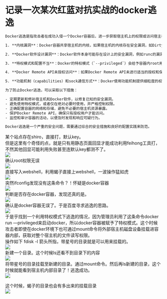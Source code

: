 # 记录一次某次红蓝对抗实战的docker逃逸

~~~ tex
Docker逃逸是指攻击者在成功入侵一个Docker容器后，进一步获取宿主机上的权限或访问宿主机上的资源的行为。Docker作为一种流行的容器化技术，虽然在设计上提供了隔离性，但在某些情况下，仍然可能存在安全漏洞或配置不当，导致容器与宿主机之间的隔离被突破。以下是一些可能导致Docker逃逸的原因和方法[^13^][^14^][^16^][^17^][^19^][^22^]：

1. **内核漏洞**：Docker容器共享宿主机的内核，如果宿主机的内核存在安全漏洞，如Dirty COW (CVE-2016-5195)，攻击者可能利用这些漏洞实现逃逸[^16^][^22^]。

2. **Docker软件设计漏洞**：Docker软件本身可能存在设计上的安全漏洞，例如runc的漏洞CVE-2019-5736，攻击者通过特定的操作可以获取宿主机的root权限，实现逃逸[^14^][^16^]。

3. **特权模式和配置不当**：Docker的特权模式（`--privileged`）会给予容器内root用户与宿主机root用户相同的权限。如果不当使用特权模式，或者容器配置不当，如挂载了宿主机的目录，攻击者可能利用这些配置不当实现逃逸[^13^][^19^][^22^]。

4. **Docker Remote API未授权访问**：如果Docker Remote API未进行适当的授权和保护，攻击者可能通过未授权访问API来实现逃逸[^16^]。

5. **功能机制（capabilities）和sock通信方式**：Docker使用功能机制提供细粒度的权限控制，如果这些功能被不当配置，或者sock通信方式被滥用，也可能成为逃逸的途径[^17^]。

为了防止Docker逃逸，可以采取以下措施：

- 定期更新和修补宿主机和Docker软件，以修复已知的安全漏洞。
- 避免使用特权模式，或者仅在绝对必要时使用，并严格控制权限。
- 正确配置容器的网络和存储，避免不必要的宿主机资源暴露。
- 保护Docker Remote API，确保只有授权用户才能访问。
- 监控和审计容器的活动，以便及时发现和响应可疑行为。

Docker逃逸是一个严重的安全问题，需要通过综合的安全措施和良好的配置实践来防范。
~~~



某个站点存在shiro，直接打，默认key。<br />但是这里有个奇怪的点，就是只有用静态页面回显才能成功利用feihong工具打，不然其他回显可能利用失败甚至连默认key都测不了。<br />![](https://cdn.nlark.com/yuque/0/2021/png/1345801/1619696762839-667c14da-8808-49dc-90db-2f36af03c799.png#id=vF074&originHeight=584&originWidth=733&originalType=binary&status=done&style=none)<br />确认root权限无误<br />![](https://cdn.nlark.com/yuque/0/2021/png/1345801/1619696763392-9512ad15-4291-4db9-8951-d42ff702fa60.png#id=SnFoC&originHeight=164&originWidth=509&originalType=binary&status=done&style=none)<br />直接写入webshell，利用蝎子直接上webshell，一波操作猛如虎<br />![](https://cdn.nlark.com/yuque/0/2021/png/1345801/1619696763917-7e418ad2-8b8b-4b3e-b9fa-043e7867059f.png#id=y3sRG&originHeight=116&originWidth=571&originalType=binary&status=done&style=none)<br />突然ifconfig发现没有这条命令？！怀疑是docker容器<br />![](https://cdn.nlark.com/yuque/0/2021/png/1345801/1619696764418-ff0b289f-e722-4399-b2ff-870cd7b94380.png#id=VuVac&originHeight=119&originWidth=573&originalType=binary&status=done&style=none)<br />判断是否存在docker容器，发现还真的是。<br />![](https://cdn.nlark.com/yuque/0/2021/png/1345801/1619696765006-605e900f-3ac5-4b52-995f-16ca1a51392f.png#id=S55ei&originHeight=475&originWidth=652&originalType=binary&status=done&style=none)<br />确认是docker容器无误了。于是百度寻求逃逸的思路。<br />![](https://cdn.nlark.com/yuque/0/2021/png/1345801/1619696765484-b2586d30-57a8-4340-bd2e-26e7c2d8a2a6.png#id=gIvA6&originHeight=70&originWidth=645&originalType=binary&status=done&style=none)<br />于是乎找到一个利用特权模式下逃逸的情况，因为管理员利用了这条命令docker run —privileged来启动docker，所以docker容器被赋予了特权模式。这个时候攻击者即使在docker环境下也可通过mount命令将外部宿主机磁盘设备挂载进容器内部，获取对整个宿主机的文件读写权限。<br />操作如下 fdisk -l   箭头所指，带星号的目录就是可以用来挂载的。<br />![](https://cdn.nlark.com/yuque/0/2021/png/1345801/1619696766106-9e82160c-ab2f-4a12-bbb7-042899b4cbd1.png#id=kwsCs&originHeight=641&originWidth=640&originalType=binary&status=done&style=none)<br />新建一个目录。这个时候ls还看不到目录下的内容<br />![](https://cdn.nlark.com/yuque/0/2021/png/1345801/1619696766474-15b1821e-bb9a-423e-8a17-f603c3d13d82.png#id=rboUU&originHeight=149&originWidth=608&originalType=binary&status=done&style=none)<br />将带星号的目录挂载至新建的目录。通过mount命令。然后再ls新建的目录，这个时候就能看到宿主机内部目录了！逃逸成功。<br />![](https://cdn.nlark.com/yuque/0/2021/png/1345801/1619696766965-4de34579-6190-4fd3-aac6-8e9610e2e957.png#id=EWDcz&originHeight=430&originWidth=682&originalType=binary&status=done&style=none)

这个时候，蝎子的目录也会有多出来的挂载目录<br />![](https://cdn.nlark.com/yuque/0/2021/png/1345801/1619696767297-072de0e2-59f7-46cb-9cec-1422d3b1d3f6.png#id=eNWgM&originHeight=764&originWidth=1030&originalType=binary&status=done&style=none)
